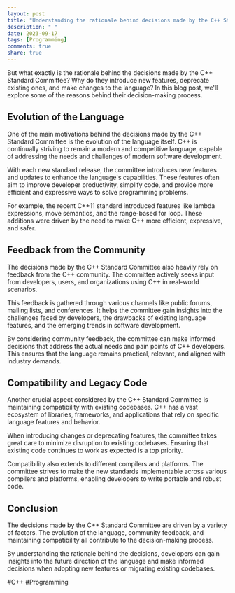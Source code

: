 ```yaml
---
layout: post
title: "Understanding the rationale behind decisions made by the C++ Standard Committee"
description: " "
date: 2023-09-17
tags: [Programming]
comments: true
share: true
---
```


But what exactly is the rationale behind the decisions made by the C++ Standard Committee? Why do they introduce new features, deprecate existing ones, and make changes to the language? In this blog post, we'll explore some of the reasons behind their decision-making process.

## Evolution of the Language
One of the main motivations behind the decisions made by the C++ Standard Committee is the evolution of the language itself. C++ is continually striving to remain a modern and competitive language, capable of addressing the needs and challenges of modern software development.

With each new standard release, the committee introduces new features and updates to enhance the language's capabilities. These features often aim to improve developer productivity, simplify code, and provide more efficient and expressive ways to solve programming problems.

For example, the recent C++11 standard introduced features like lambda expressions, move semantics, and the range-based for loop. These additions were driven by the need to make C++ more efficient, expressive, and safer.

## Feedback from the Community
The decisions made by the C++ Standard Committee also heavily rely on feedback from the C++ community. The committee actively seeks input from developers, users, and organizations using C++ in real-world scenarios.

This feedback is gathered through various channels like public forums, mailing lists, and conferences. It helps the committee gain insights into the challenges faced by developers, the drawbacks of existing language features, and the emerging trends in software development.

By considering community feedback, the committee can make informed decisions that address the actual needs and pain points of C++ developers. This ensures that the language remains practical, relevant, and aligned with industry demands.

## Compatibility and Legacy Code
Another crucial aspect considered by the C++ Standard Committee is maintaining compatibility with existing codebases. C++ has a vast ecosystem of libraries, frameworks, and applications that rely on specific language features and behavior.

When introducing changes or deprecating features, the committee takes great care to minimize disruption to existing codebases. Ensuring that existing code continues to work as expected is a top priority.

Compatibility also extends to different compilers and platforms. The committee strives to make the new standards implementable across various compilers and platforms, enabling developers to write portable and robust code.

## Conclusion
The decisions made by the C++ Standard Committee are driven by a variety of factors. The evolution of the language, community feedback, and maintaining compatibility all contribute to the decision-making process.

By understanding the rationale behind the decisions, developers can gain insights into the future direction of the language and make informed decisions when adopting new features or migrating existing codebases.

#C++ #Programming